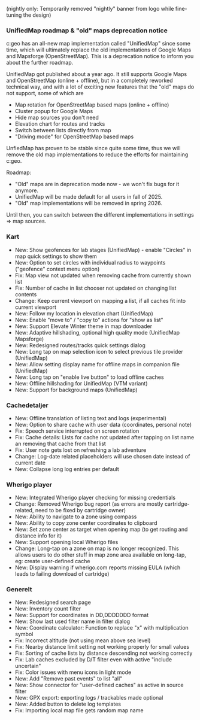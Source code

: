 (nightly only: Temporarily removed "nightly" banner from logo while fine-tuning the design)

### UnifiedMap roadmap & "old" maps deprecation notice
c:geo has an all-new map implementation called "UnifiedMap" since some time, which will ultimately replace the old implementations of Google Maps and Mapsforge (OpenStreetMap). This is a deprecation notice to inform you about the further roadmap.

UnifiedMap got published about a year ago. It still supports Google Maps and OpenStreetMap (online + offline), but in a completely reworked technical way, and with a lot of exciting new features that the "old" maps do not support, some of which are
- Map rotation for OpenStreetMap based maps (online + offline)
- Cluster popup for Google Maps
- Hide map sources you don't need
- Elevation chart for routes and tracks
- Switch between lists directly from map
- "Driving mode" for OpenStreetMap based maps

UnfiedMap has proven to be stable since quite some time, thus we will remove the old map implementations to reduce the efforts for maintaining c:geo.

Roadmap:
- "Old" maps are in deprecation mode now - we won't fix bugs for it anymore.
- UnifiedMap will be made default for all users in fall of 2025.
- "Old" map implementations will be removed in spring 2026.

Until then, you can switch between the different implementations in settings => map sources.

### Kart
- New: Show geofences for lab stages (UnifiedMap) - enable "Circles" in map quick settings to show them
- New: Option to set circles with individual radius to waypoints ("geofence" context menu option)
- Fix: Map view not updated when removing cache from currently shown list
- Fix: Number of cache in list chooser not updated on changing list contents
- Change: Keep current viewport on mapping a list, if all caches fit into current viewport
- New: Follow my location in elevation chart (UnifiedMap)
- New: Enable "move to" / "copy to" actions for "show as list"
- New: Support Elevate Winter theme in map downloader
- New: Adaptive hillshading, optional high quality mode (UnifiedMap Mapsforge)
- New: Redesigned routes/tracks quick settings dialog
- New: Long tap on map selection icon to select previous tile provider (UnifiedMap)
- New: Allow setting display name for offline maps in companion file (UnifiedMap)
- New: Long tap on "enable live button" to load offline caches
- New: Offline hillshading for UnifiedMap (VTM variant)
- New: Support for background maps (UnifiedMap)

### Cachedetaljer
- New: Offline translation of listing text and logs (experimental)
- New: Option to share cache with user data (coordinates, personal note)
- Fix: Speech service interrupted on screen rotation
- Fix: Cache details: Lists for cache not updated after tapping on list name an removing that cache from that list
- Fix: User note gets lost on refreshing a lab adventure
- Change: Log-date related placeholders will use chosen date instead of current date
- New: Collapse long log entries per default

### Wherigo player
- New: Integrated Wherigo player checking for missing credentials
- Change: Removed Wherigo bug report (as errors are mostly cartridge-related, need to be fixed by cartridge owner)
- New: Ability to navigate to a zone using compass
- New: Ability to copy zone center coordinates to clipboard
- New: Set zone center as target when opening map (to get routing and distance info for it)
- New: Support opening local Wherigo files
- Change: Long-tap on a zone on map is no longer recognized. This allows users to do other stuff in map zone area available on long-tap, eg: create user-defined cache
- New: Display warning if wherigo.com reports missing EULA (which leads to failing download of cartridge)

### Generelt
- New: Redesigned search page
- New: Inventory count filter
- New: Support for coordinates in DD,DDDDDDD format
- New: Show last used filter name in filter dialog
- New: Coordinate calculator: Function to replace "x" with multiplication symbol
- Fix: Incorrect altitude (not using mean above sea level)
- Fix: Nearby distance limit setting not working properly for small values
- Fix: Sorting of cache lists by distance descending not working correctly
- Fix: Lab caches excluded by D/T filter even with active "include uncertain"
- Fix: Color issues with menu icons in light mode
- New: Add "Remove past events" to list "all"
- New: Show connector for "user-defined caches" as active in source filter
- New: GPX export: exporting logs / trackables made optional
- New: Added button to delete log templates
- Fix: Importing local map file gets random map name
